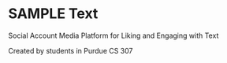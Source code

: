 # SAMPLE Text
Social Account Media Platform for Liking and Engaging with Text

Created by students in Purdue CS 307
